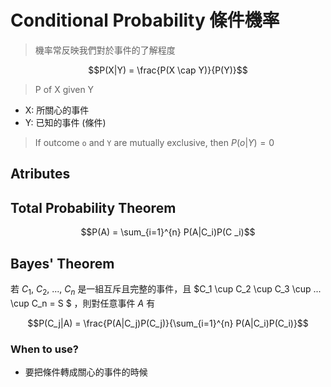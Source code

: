 # Conditional Probability 條件機率

> 機率常反映我們對於事件的了解程度

$$P(X|Y) = \frac{P(X \cap Y)}{P(Y)}$$

> P of X given Y

- X: 所關心的事件
- Y: 已知的事件 (條件)

> If outcome `o` and `Y` are mutually exclusive, then $P(o|Y) = 0$

## Atributes

## Total Probability Theorem

$$P(A) = \sum_{i=1}^{n} P(A|C_i)P(C _i)$$

## Bayes' Theorem

若 $C_1$, $C_2$, ..., $C_n$ 是一組互斥且完整的事件，且 $C_1 \cup C_2 \cup C_3 \cup ... \cup C_n = S $ ，則對任意事件 $A$ 有

$$P(C_j|A) = \frac{P(A|C_j)P(C_j)}{\sum_{i=1}^{n} P(A|C_i)P(C_i)}$$

### When to use?

- 要把條件轉成關心的事件的時候
